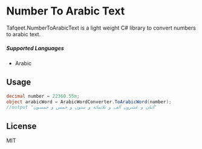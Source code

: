 # Number To Arabic Text

Tafqeet.NumberToArabicText is a light weight C# library to convert numbers to arabic text.

##### Supported Languages

- Arabic

## Usage

```csharp
decimal number = 22360.55m;
object arabicWord = ArabicWordConverter.ToArabicWord(number);
//output "أثنان و عشرون ألف و ثلاثمائة و ستون و خمس و خمسون"
```

## License

MIT
